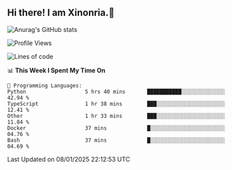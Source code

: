 ## Hi there! I am Xinonria.👋

![Anurag's GitHub stats](https://status-git-main-xinonrias-projects-f26540e3.vercel.app/api?username=xinonria&hide=stars,issues)

<!--START_SECTION:waka-->
![Profile Views](http://img.shields.io/badge/Profile%20Views-2-blue)

![Lines of code](https://img.shields.io/badge/From%20Hello%20World%20I%27ve%20Written-944.2%20thousand%20lines%20of%20code-blue)

📊 **This Week I Spent My Time On** 

```text
💬 Programming Languages: 
Python                   5 hrs 40 mins       ███████████░░░░░░░░░░░░░░   42.94 % 
TypeScript               1 hr 38 mins        ███░░░░░░░░░░░░░░░░░░░░░░   12.41 % 
Other                    1 hr 33 mins        ███░░░░░░░░░░░░░░░░░░░░░░   11.84 % 
Docker                   37 mins             █░░░░░░░░░░░░░░░░░░░░░░░░   04.76 % 
Bash                     37 mins             █░░░░░░░░░░░░░░░░░░░░░░░░   04.69 % 
```


 Last Updated on 08/01/2025 22:12:53 UTC
<!--END_SECTION:waka-->

<!--
**xinonria/xinonria** is a ✨ _special_ ✨ repository because its `README.md` (this file) appears on your GitHub profile.

Here are some ideas to get you started:

- 🔭 I’m currently working on ...
- 🌱 I’m currently learning ...
- 👯 I’m looking to collaborate on ...
- 🤔 I’m looking for help with ...
- 💬 Ask me about ...
- 📫 How to reach me: ...
- 😄 Pronouns: ...
- ⚡ Fun fact: ...
-->
